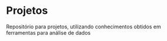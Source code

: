 # Projetos
Repositório para projetos, utilizando conhecimentos obtidos em ferramentas para análise de dados
